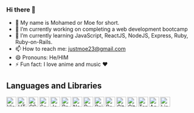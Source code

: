 ### Hi there 👋



- :man: My name is Mohamed or Moe for short.
- 🔭 I’m currently working on completing a web development bootcamp
- 🌱 I’m currently learning JavaScript, ReactJS, NodeJS, Express, Ruby, Ruby-on-Rails.
- 📫 How to reach me: justmoe23@gmail.com
- 😄 Pronouns: He/HIM
- ⚡ Fun fact: I love anime and music ❤️

## Languages and Libraries
[<img align="left" alt="Visual Studio Code" width="26px" src="./docs/vscode.png" />](https://visualstudio.microsoft.com/)
[<img align="left" alt="HTML5" width="26px" src="./docs/html5.png" />](https://developer.mozilla.org/en-US/docs/Glossary/HTML5)
[<img align="left" alt="CSS3" width="26px" src="./docs/css3.png" />](https://developer.mozilla.org/en-US/docs/Web/CSS)
[<img align="left" alt="Sass" width="26px" src="./docs/sass.png" />](https://sass-lang.com/)
[<img align="left" alt="JavaScript" width="26px" src="./docs/javascript.png" />](https://developer.mozilla.org/en-US/docs/Web/JavaScript)
[<img align="left" alt="React" width="26px" src="./docs/react.png" />](https://reactjs.org/)
[<img align="left" alt="Node.js" width="26px" src="./docs/nodejs.png" />](https://nodejs.org/en/)
[<img align="left" alt="Ruby" width="26px" src="./docs/ruby.png" />](https://www.ruby-lang.org/en/)
[<img align="left" alt="Rails" height="26px" src="./docs/rails.png" />](https://rubyonrails.org/)
[<img align="left" alt="PostgreSQL" width="26px" src="./docs/elephant.png" />](https://www.postgresql.org/)
[<img align="left" alt="Git" width="26px" src="./docs/git-icon.png" />](https://git-scm.com/)
[<img align="left" alt="GitHub" width="26px" src="./docs/Octocat.png" />](https://github.com/)
[<img align="left" alt="Terminal" width="26px" src="./docs/terminal.png" />](https://iterm2.com/)
[<img align="left" alt="Apple" width="26px" src="./docs/apple.png" />](https://apple.ca/)
[<img align="left" alt="Linux" width="26px" src="./docs/linux.png" />](https://www.linux.org/)

